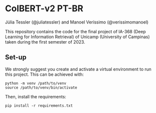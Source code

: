 # ColBERT-v2 PT-BR

Júlia Tessler (@juliatessler) and Manoel Veríssimo (@verissimomanoel)

This repository contains the code for the final project of IA-368 (Deep Learning for Information Retrieval) of Unicamp (University of Campinas) taken during the first semester of 2023.

## Set-up

We strongly suggest you create and activate a virtual environment to run this project. This can be achieved with:

```
python -m venv /path/to/venv
source /path/to/venv/bin/activate
```

Then, install the requirements:

```
pip install -r requirements.txt
```
